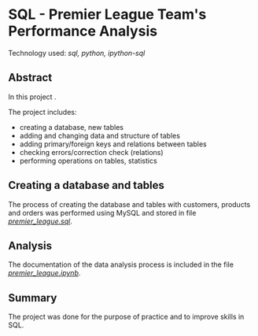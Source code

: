 # SQL - Premier League Team's Performance Analysis

Technology used: *sql, python, ipython-sql*

## Abstract

In this project .


The project includes:
- creating a database, new tables
- adding and changing data and structure of tables
- adding primary/foreign keys and relations between tables
- checking errors/correction check (relations)
- performing operations on tables, statistics


## Creating a database and tables

The process of creating the database and tables with customers, products and orders was performed using MySQL and stored in file [*premier_league.sql*](https://github.com/lucjankonopka/sql_premier_league/blob/main/premier_league.sql).

## Analysis

The documentation of the data analysis process is included in the file [*premier_league.ipynb*](https://github.com/lucjankonopka/sql_premier_league/blob/main/premier_league.ipynb).

## Summary

The project was done for the purpose of practice and to improve skills in SQL.
